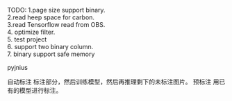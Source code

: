 TODO:
1.page size support binary.  
2.read heep space for carbon.  
3.read Tensorflow read from OBS.  
4. optimize filter.  
5. test project    
6. support two binary column.  
7. binary support safe memory



pyjnius



自动标注
	标注部分，然后训练模型，然后再推理剩下的未标注图片。
预标注
	用已有的模型进行标注。